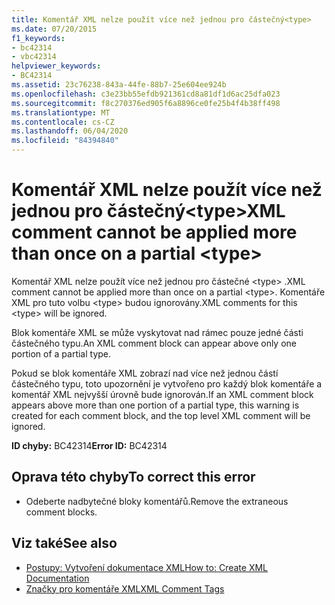 ```yaml
---
title: Komentář XML nelze použít více než jednou pro částečný<type>
ms.date: 07/20/2015
f1_keywords:
- bc42314
- vbc42314
helpviewer_keywords:
- BC42314
ms.assetid: 23c76238-843a-44fe-88b7-25e604ee924b
ms.openlocfilehash: c3e23bb55efdb921361cd8a81df1d6ac25dfa023
ms.sourcegitcommit: f8c270376ed905f6a8896ce0fe25b4f4b38ff498
ms.translationtype: MT
ms.contentlocale: cs-CZ
ms.lasthandoff: 06/04/2020
ms.locfileid: "84394840"
---
```

# <a name="xml-comment-cannot-be-applied-more-than-once-on-a-partial-type"></a><span data-ttu-id="7469e-102">Komentář XML nelze použít více než jednou pro částečný\<type></span><span class="sxs-lookup"><span data-stu-id="7469e-102">XML comment cannot be applied more than once on a partial \<type></span></span>
<span data-ttu-id="7469e-103">Komentář XML nelze použít více než jednou pro částečné \<type> .</span><span class="sxs-lookup"><span data-stu-id="7469e-103">XML comment cannot be applied more than once on a partial \<type>.</span></span> <span data-ttu-id="7469e-104">Komentáře XML pro tuto volbu \<type> budou ignorovány.</span><span class="sxs-lookup"><span data-stu-id="7469e-104">XML comments for this \<type> will be ignored.</span></span>  
  
 <span data-ttu-id="7469e-105">Blok komentáře XML se může vyskytovat nad rámec pouze jedné části částečného typu.</span><span class="sxs-lookup"><span data-stu-id="7469e-105">An XML comment block can appear above only one portion of a partial type.</span></span>  
  
 <span data-ttu-id="7469e-106">Pokud se blok komentáře XML zobrazí nad více než jednou částí částečného typu, toto upozornění je vytvořeno pro každý blok komentáře a komentář XML nejvyšší úrovně bude ignorován.</span><span class="sxs-lookup"><span data-stu-id="7469e-106">If an XML comment block appears above more than one portion of a partial type, this warning is created for each comment block, and the top level XML comment will be ignored.</span></span>  
  
 <span data-ttu-id="7469e-107">**ID chyby:** BC42314</span><span class="sxs-lookup"><span data-stu-id="7469e-107">**Error ID:** BC42314</span></span>  
  
## <a name="to-correct-this-error"></a><span data-ttu-id="7469e-108">Oprava této chyby</span><span class="sxs-lookup"><span data-stu-id="7469e-108">To correct this error</span></span>  
  
- <span data-ttu-id="7469e-109">Odeberte nadbytečné bloky komentářů.</span><span class="sxs-lookup"><span data-stu-id="7469e-109">Remove the extraneous comment blocks.</span></span>  
  
## <a name="see-also"></a><span data-ttu-id="7469e-110">Viz také</span><span class="sxs-lookup"><span data-stu-id="7469e-110">See also</span></span>

- [<span data-ttu-id="7469e-111">Postupy: Vytvoření dokumentace XML</span><span class="sxs-lookup"><span data-stu-id="7469e-111">How to: Create XML Documentation</span></span>](../programming-guide/program-structure/how-to-create-xml-documentation.md)
- [<span data-ttu-id="7469e-112">Značky pro komentáře XML</span><span class="sxs-lookup"><span data-stu-id="7469e-112">XML Comment Tags</span></span>](../language-reference/xmldoc/index.md)
